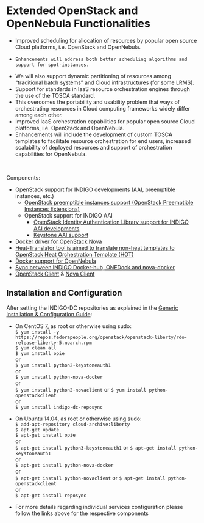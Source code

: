 # Extended OpenStack and OpenNebula Functionalities

*	Improved scheduling for allocation of resources by popular open source Cloud platforms, i.e. OpenStack and OpenNebula.
  * 	Enhancements will address both better scheduling algorithms and support for spot-instances. 
  *	We will also support dynamic partitioning of resources among “traditional batch systems” and Cloud infrastructures (for some LRMS).
*	Support for standards in IaaS resource orchestration engines through the use of the TOSCA standard.
  *	This overcomes the portability and usability problem that ways of orchestrating resources in Cloud computing frameworks widely differ among each other.
*	Improved IaaS orchestration capabilities for popular open source Cloud platforms, i.e. OpenStack and OpenNebula.
  *	Enhancements will include the development of custom TOSCA templates to facilitate resource orchestration for end users, increased scalability of deployed resources and support of orchestration capabilities for OpenNebula.


<br>

Components:
* OpenStack support for INDIGO developments (AAI, preemptible instances, etc.)
  * [OpenStack preemptible instances support (OpenStack Preemptible Instances Extensions)](opie1.md)
  * OpenStack support for INDIGO AAI
    * [OpenStack Identity Authentication Library support for INDIGO AAI developments](indigo1/keystone_library1.md)
    * [Keystone AAI support](keystone_aai_support1.md)
* [Docker driver for OpenStack Nova](nova-docker1.md)
* [Heat-Translator tool is aimed to translate non-heat templates to OpenStack Heat Orchestration Template (HOT)](heat-translator1.md)
* [Docker support for OpenNebula](onedock1.md)
* [Sync between INDIGO Docker-hub, ONEDock and nova-docker](reposync1.md)
* [OpenStack Client](python-osclient1.md) & [Nova Client](python-nova1.md)

<a id="install"></a>
## Installation and Configuration

After setting the INDIGO-DC repositories as explained in the
[Generic Installation & Configuration Guide](../generic_installation_and_configuration_guide_1.md):

* On CentOS 7, as root or otherwise using sudo:<br>
  ```$ yum install -y https://repos.fedorapeople.org/openstack/openstack-liberty/rdo-release-liberty-5.noarch.rpm```<br>
  ```$ yum clean all```<br>
  ```$ yum install opie```<br>
  or<br>
  ```$ yum install python2-keystoneauth1``` <br>
  or <br>
  ```$ yum install python-nova-docker```<br>
or<br>
  ```$ yum install python2-novaclient``` or ```$ yum install python-openstackclient```<br>
or <br>
  ```$ yum install indigo-dc-reposync```<br>
  
* On Ubuntu 14.04, as root or otherwise using sudo:<br>
  ```$ add-apt-repository cloud-archive:liberty```<br>
  ```$ apt-get update```<br>
  ```$ apt-get install opie```<br>
  or<br>
  ```$ apt-get install python3-keystoneauth1``` or ```$ apt-get install python-keystoneauth1```<br>
  or<br>
  ```$ apt-get install python-nova-docker``` <br>
  or <br>
  ```$ apt-get install python-novaclient``` or ```$ apt-get install python-openstackclient```<br>
  or <br>
  ```$ apt-get install reposync```

* For more details regarding individual services configuration please follow the links above for the respective components
